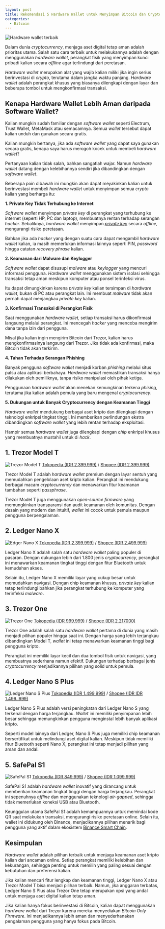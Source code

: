 ```yaml
---
layout: post
title: Rekomendasi 5 Hardware Wallet untuk Menyimpan Bitcoin dan Crypto
categories:
  - Bitcoin
---
```

![Hardware wallet terbaik](/assets/image/hardware-wallet.jpg/)

Dalam dunia *cryptocurrency*, menjaga aset digital tetap aman adalah prioritas utama. Salah satu cara terbaik untuk melakukannya adalah dengan menggunakan *hardware wallet*, perangkat fisik yang menyimpan kunci pribadi kalian secara *offline* agar terlindungi dari peretasan.

*Hardware wallet* merupakan alat yang wajib kalian miliki jika ingin serius berinvestasi di *crypto*, terutama dalam jangka waktu panjang. *Hardware wallet* adalah perangkat khusus yang biasanya dilengkapi dengan layar dan beberapa tombol untuk mengkonfirmasi transaksi.

## Kenapa Hardware Wallet Lebih Aman daripada Software Wallet?

Kalian mungkin sudah familiar dengan *software wallet* seperti Electrum, Trust Wallet, MetaMask atau semacamnya. Semua *wallet* tersebut dapat kalian unduh dan gunakan secara gratis.

Kalian mungkin bertanya, jika ada *software wallet* yang dapat saya gunakan secara gratis, kenapa saya harus merogoh kocek untuk membeli *hardware wallet*?

Pertanyaan kalian tidak salah, bahkan sangatlah wajar. Namun *hardware wallet* datang dengan kelebihannya sendiri jika dibandingkan dengan *software wallet*.

Beberapa poin dibawah ini mungkin akan dapat meyakinkan kalian untuk berinvestasi membeli *hardware wallet* untuk menyimpan semua *crypto* kalian yang berharga itu:

**1. Private Key Tidak Terhubung ke Internet**

*Software wallet* menyimpan *private key* di perangkat yang terhubung ke internet (seperti HP, PC dan laptop), membuatnya rentan terhadap serangan *hacker*. Sebaliknya, *hardware wallet* menyimpan [*private key*](https://rojocrypto.com/private-key/) secara *offline*, mengurangi risiko peretasan.

Bahkan jika ada *hacker* yang dengan suatu cara dapat mengambil *hardware wallet* kalian, ia masih memerlukan informasi lainnya seperti PIN, *password* hingga catatan *recovery phrase* kalian.

**2. Keamanan dari Malware dan Keylogger**

*Software wallet* dapat disusupi *malware* atau *keylogger* yang mencuri informasi pengguna. *Hardware wallet* menggunakan sistem isolasi sehingga transaksi tetap aman meskipun komputer atau ponsel terinfeksi virus.

Itu dapat dimungkinkan karena *private key* kalian tersimpan di *hardware wallet*, bukan di PC atau perangkat lain. Ini membuat *malware* tidak akan pernah dapat menjangkau *private key* kalian.

**3. Konfirmasi Transaksi di Perangkat Fisik**

Saat menggunakan *hardware wallet*, setiap transaksi harus dikonfirmasi langsung melalui perangkat. Ini mencegah *hacker* yang mencoba mengirim dana tanpa izin dari pengguna.

Misal jika kalian ingin mengirim Bitcoin dari Trezor, kalian harus mengkonfirmasinya langsung dari Trezor. Jika tidak ada konfirmasi, maka Bitcoin tidak akan terkirim.

**4. Tahan Terhadap Serangan Phishing**

Banyak pengguna *software wallet* menjadi korban *phishing* melalui situs palsu atau aplikasi berbahaya. *Hardware wallet* memastikan transaksi hanya dilakukan oleh pemiliknya, tanpa risiko manipulasi oleh pihak ketiga.

Penggunaan *hardware wallet* akan menekan kemungkinan terkena *phising*, terutama jika kalian adalah pemula yang baru mengenal *cryptocurrency*.

**5. Dukungan untuk Banyak Cryptocurrency dengan Keamanan Tinggi**

*Hardware wallet* mendukung berbagai aset kripto dan dilengkapi dengan teknologi enkripsi tingkat tinggi. Ini memberikan perlindungan ekstra dibandingkan *software wallet* yang lebih rentan terhadap eksploitasi.

Hampir semua *hardware wallet* juga dilengkapi dengan *chip* enkripsi khusus yang membuatnya mustahil untuk di *hack*.
## 1. Trezor Model T

![Trezor Model T](/assets/image/trezor-model-t.jpg)
[Tokopedia (IDR 2.399.999)](https://tokopedia.link/7xwJ02GzJRb) / [Shopee (IDR 2.399.999)](https://invl.me/clml0rn)

Trezor Model T adalah *hardware wallet* premium dengan layar sentuh yang memudahkan pengelolaan aset kripto kalian. Perangkat ini mendukung berbagai macam *cryptocurrency* dan menawarkan fitur keamanan tambahan seperti *passphrase*.

Trezor Model T juga menggunakan *open-source firmware* yang memungkinkan transparansi dan audit keamanan oleh komunitas. Dengan desain yang modern dan intuitif, *wallet* ini cocok untuk pemula maupun pengguna berpengalaman.
## 2. Ledger Nano X

![Edger Nano X](/assets/image/ledger-nano-x.jpg)
[Tokopedia (IDR 2.399.999)](https://tokopedia.link/xIMM8f3zJRb) / [Shopee (IDR 2.499.999)](https://invl.me/clml0rw)

Ledger Nano X adalah salah satu *hardware wallet* paling populer di pasaran. Dengan dukungan lebih dari 1.800 jenis *cryptocurrency*, perangkat ini menawarkan keamanan tingkat tinggi dengan fitur Bluetooth untuk kemudahan akses.

Selain itu, Ledger Nano X memiliki layar yang cukup besar untuk memudahkan navigasi. Dengan chip keamanan khusus, [*private key*](https://rojocrypto.com/priate-key/) kalian tetap terlindungi bahkan jika perangkat terhubung ke komputer yang terinfeksi *malware*.

## 3. Trezor One

![Trezor One](/assets/image/trezor-one.jpg)
[Tokopedia (IDR 999.999)](https://tokopedia.link/D0L45OfAJRb) / [Shopee (IDR 2.217000)](https://invl.me/clml0s4)

Trezor One adalah salah satu *hardware wallet* pertama di dunia yang masih menjadi pilihan populer hingga saat ini. Dengan harga yang lebih terjangkau dibandingkan Model T, *wallet* ini tetap menawarkan keamanan tinggi bagi pengguna kripto.

Perangkat ini memiliki layar kecil dan dua tombol fisik untuk navigasi, yang membuatnya sederhana namun efektif. Dukungan terhadap berbagai jenis *cryptocurrency* menjadikannya pilihan yang solid untuk pemula.
## 4. Ledger Nano S Plus

![Ledger Nano S Plus](/assets/image/ledger-nano-s-plus.jpg)
[Tokopedia (IDR 1.499.999)](https://tokopedia.link/TfuU8joAJRb) / [Shopee (IDR IDR 1.499..999)](https://invl.me/clml0s9)

Ledger Nano S Plus adalah versi peningkatan dari Ledger Nano S yang terkenal dengan harga terjangkau. *Wallet* ini memiliki penyimpanan lebih besar sehingga memungkinkan pengguna menginstal lebih banyak aplikasi kripto.

Seperti model lainnya dari Ledger, Nano S Plus juga memiliki chip keamanan bersertifikat untuk melindungi aset digital kalian. Meskipun tidak memiliki fitur Bluetooth seperti Nano X, perangkat ini tetap menjadi pilihan yang aman dan andal.

## 5. SafePal S1

![SafePal S1](/assets/image/safepal-s1.jpg)
[Tokopedia (IDR 849.999)](https://tokopedia.link/DXLGGgBVCQb) / [Shopee (IDR 1.099.999)](https://invl.me/clml0sc)

SafePal S1 adalah *hardware wallet* inovatif yang dirancang untuk memberikan keamanan tingkat tinggi dengan harga terjangkau. Perangkat ini sepenuhnya *offline* dan menggunakan teknologi *air-gapped*, sehingga tidak memerlukan koneksi USB atau Bluetooth.

Keunggulan utama SafePal S1 adalah kemampuannya untuk memindai kode QR saat melakukan transaksi, mengurangi risiko peretasan online. Selain itu, wallet ini didukung oleh Binance, menjadikannya pilihan menarik bagi pengguna yang aktif dalam ekosistem [Binance Smart Chain](https://rojocrypto.com/bep20/).

## Kesimpulan

*Hardware wallet* adalah pilihan terbaik untuk menjaga keamanan aset kripto kalian dari ancaman online. Setiap perangkat memiliki kelebihan dan kekurangan, sehingga penting untuk memilih yang paling sesuai dengan kebutuhan dan preferensi kalian.

Jika kalian mencari fitur lengkap dan keamanan tinggi, Ledger Nano X atau Trezor Model T bisa menjadi pilihan terbaik. Namun, jika anggaran terbatas, Ledger Nano S Plus atau Trezor One tetap merupakan opsi yang andal untuk menjaga aset digital kalian tetap aman.

Jika kalian hanya fokus berinvestasi di Bitcoin, kalian dapat menggunakan *hardware wallet* dari Trezor karena mereka menyediakan *Bitcoin Only Firmware*. Ini menjadikannya lebih aman dan menyederhanakan pengalaman pengguna yang hanya fokus pada Bitcoin.